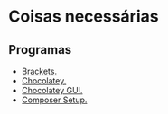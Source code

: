 # Coisas necessárias

## Programas

* [Brackets.](https://www.brackets.io/)
* [Chocolatey.](https://chocolatey.org/)
* [Chocolatey GUI.](https://chocolatey.org/packages/chocolatey-gui)
* [Composer Setup.](https://getcomposer.org/download/)
